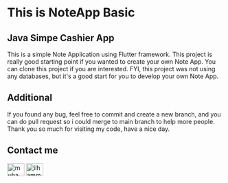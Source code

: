 # This is NoteApp Basic

## Java Simpe Cashier App
This is a simple Note Application using Flutter framework. This project is really good starting point if you wanted to create your own Note App. You can clone this project if you are interested. FYI, this project was not using any databases, but it's a good start for you to develop your own Note App.

## Additional
If you found any bug, feel free to commit and create a new branch, and you can do pull request so i could merge to main branch to help more people. Thank you so much for visiting my code, have a nice day.

## Contact me
<a href="https://linkedin.com/in/muhammad-ilham-misbakhul-anwar-777451286" target="blank"><img align="center" src="https://raw.githubusercontent.com/rahuldkjain/github-profile-readme-generator/master/src/images/icons/Social/linked-in-alt.svg" alt="muhammad ilham misbakhul anwar" height="30" width="40" /></a>
<a href="https://instagram.com/ilhammsbkhl" target="blank"><img align="center" src="https://raw.githubusercontent.com/rahuldkjain/github-profile-readme-generator/master/src/images/icons/Social/instagram.svg" alt="ilhammsbkhl" height="30" width="40" /></a>